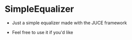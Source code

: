 # SimpleEqualizer

* Just a simple equalizer made with the JUCE framework

* Feel free to use it if you'd like
